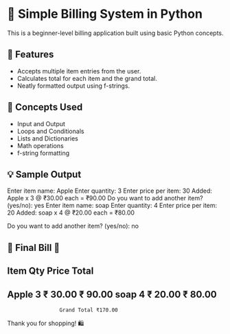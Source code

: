 # 🧾 Simple Billing System in Python

This is a beginner-level billing application built using basic Python concepts.

## 🚀 Features
- Accepts multiple item entries from the user.
- Calculates total for each item and the grand total.
- Neatly formatted output using f-strings.

## 🧠 Concepts Used
- Input and Output
- Loops and Conditionals
- Lists and Dictionaries
- Math operations
- f-string formatting

## 💡 Sample Output
Enter item name: Apple
Enter quantity: 3
Enter price per item: 30
Added: Apple x 3 @ ₹30.00 each = ₹90.00
Do you want to add another item? (yes/no): yes
Enter item name: soap
Enter quantity: 4
Enter price per item: 20
Added: soap x 4 @ ₹20.00 each = ₹80.00

Do you want to add another item? (yes/no): no

🧾 Final Bill 🧾
----------------------------------------
Item              Qty      Price      Total
----------------------------------------
Apple               3 ₹   30.00 ₹    90.00
soap                4 ₹   20.00 ₹    80.00
----------------------------------------
                     Grand Total ₹170.00
Thank you for shopping! 🛍️


